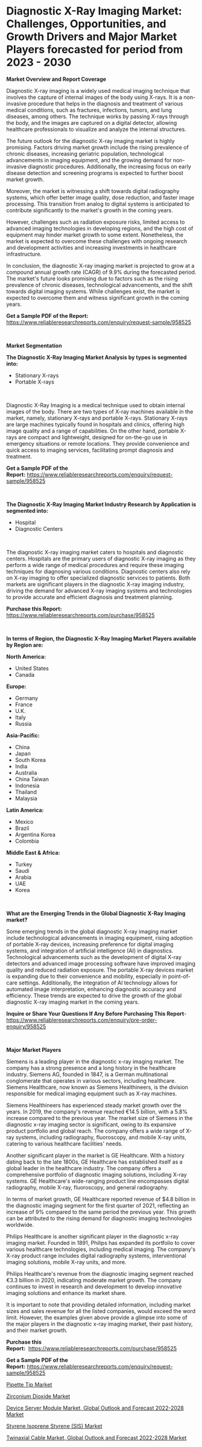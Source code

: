 <p><h1>Diagnostic X-Ray Imaging Market: Challenges, Opportunities, and Growth Drivers and Major Market Players forecasted for period from 2023 - 2030</h1></p><p><strong>Market Overview and Report Coverage</strong></p>
<p><p>Diagnostic X-ray imaging is a widely used medical imaging technique that involves the capture of internal images of the body using X-rays. It is a non-invasive procedure that helps in the diagnosis and treatment of various medical conditions, such as fractures, infections, tumors, and lung diseases, among others. The technique works by passing X-rays through the body, and the images are captured on a digital detector, allowing healthcare professionals to visualize and analyze the internal structures.</p><p>The future outlook for the diagnostic X-ray imaging market is highly promising. Factors driving market growth include the rising prevalence of chronic diseases, increasing geriatric population, technological advancements in imaging equipment, and the growing demand for non-invasive diagnostic procedures. Additionally, the increasing focus on early disease detection and screening programs is expected to further boost market growth.</p><p>Moreover, the market is witnessing a shift towards digital radiography systems, which offer better image quality, dose reduction, and faster image processing. This transition from analog to digital systems is anticipated to contribute significantly to the market's growth in the coming years.</p><p>However, challenges such as radiation exposure risks, limited access to advanced imaging technologies in developing regions, and the high cost of equipment may hinder market growth to some extent. Nonetheless, the market is expected to overcome these challenges with ongoing research and development activities and increasing investments in healthcare infrastructure.</p><p>In conclusion, the diagnostic X-ray imaging market is projected to grow at a compound annual growth rate (CAGR) of 9.9% during the forecasted period. The market's future looks promising due to factors such as the rising prevalence of chronic diseases, technological advancements, and the shift towards digital imaging systems. While challenges exist, the market is expected to overcome them and witness significant growth in the coming years.</p></p>
<p><strong>Get a Sample PDF of the Report:</strong> <a href="https://www.reliableresearchreports.com/enquiry/request-sample/958525">https://www.reliableresearchreports.com/enquiry/request-sample/958525</a></p>
<p>&nbsp;</p>
<p><strong>Market Segmentation</strong></p>
<p><strong>The Diagnostic X-Ray Imaging Market Analysis by types is segmented into:</strong></p>
<p><ul><li>Stationary X-rays</li><li>Portable X-rays</li></ul></p>
<p>&nbsp;</p>
<p><p>Diagnostic X-Ray Imaging is a medical technique used to obtain internal images of the body. There are two types of X-ray machines available in the market, namely, stationary X-rays and portable X-rays. Stationary X-rays are large machines typically found in hospitals and clinics, offering high image quality and a range of capabilities. On the other hand, portable X-rays are compact and lightweight, designed for on-the-go use in emergency situations or remote locations. They provide convenience and quick access to imaging services, facilitating prompt diagnosis and treatment.</p></p>
<p><strong>Get a Sample PDF of the Report:</strong>&nbsp;<a href="https://www.reliableresearchreports.com/enquiry/request-sample/958525">https://www.reliableresearchreports.com/enquiry/request-sample/958525</a></p>
<p>&nbsp;</p>
<p><strong>The Diagnostic X-Ray Imaging Market Industry Research by Application is segmented into:</strong></p>
<p><ul><li>Hospital</li><li>Diagnostic Centers</li></ul></p>
<p>&nbsp;</p>
<p><p>The diagnostic X-ray imaging market caters to hospitals and diagnostic centers. Hospitals are the primary users of diagnostic X-ray imaging as they perform a wide range of medical procedures and require these imaging techniques for diagnosing various conditions. Diagnostic centers also rely on X-ray imaging to offer specialized diagnostic services to patients. Both markets are significant players in the diagnostic X-ray imaging industry, driving the demand for advanced X-ray imaging systems and technologies to provide accurate and efficient diagnosis and treatment planning.</p></p>
<p><strong>Purchase this Report:</strong>&nbsp; <a href="https://www.reliableresearchreports.com/purchase/958525">https://www.reliableresearchreports.com/purchase/958525</a></p>
<p>&nbsp;</p>
<p><strong>In terms of Region, the Diagnostic X-Ray Imaging Market Players available by Region are:</strong></p>
<p>
    <p> <strong> North America: </strong>
        <ul>
            <li>United States</li>
            <li>Canada</li>
        </ul>
        </p> 
    <p> <strong> Europe: </strong>
        <ul>
            <li>Germany</li>
            <li>France</li>
            <li>U.K.</li>
            <li>Italy</li>
            <li>Russia</li>
        </ul>
        </p> 
    <p> <strong> Asia-Pacific: </strong>
        <ul>
            <li>China</li>
            <li>Japan</li>
            <li>South Korea</li>
            <li>India</li>
            <li>Australia</li>
            <li>China Taiwan</li>
            <li>Indonesia</li>
            <li>Thailand</li>
            <li>Malaysia</li>
        </ul>
        </p> 
    <p> <strong> Latin America: </strong>
        <ul>
            <li>Mexico</li>
            <li>Brazil</li>
            <li>Argentina Korea</li>
            <li>Colombia</li>
        </ul>
        </p> 
    <p> <strong> Middle East & Africa: </strong>
        <ul>
            <li>Turkey</li>
            <li>Saudi</li>
            <li>Arabia</li>
            <li>UAE</li>
            <li>Korea</li>
        </ul>
    </p>
    </p>
<p>&nbsp;</p>
<p><strong>What are the Emerging Trends in the Global Diagnostic X-Ray Imaging market?</strong></p>
<p><p>Some emerging trends in the global diagnostic X-ray imaging market include technological advancements in imaging equipment, rising adoption of portable X-ray devices, increasing preference for digital imaging systems, and integration of artificial intelligence (AI) in diagnostics. Technological advancements such as the development of digital X-ray detectors and advanced image processing software have improved imaging quality and reduced radiation exposure. The portable X-ray devices market is expanding due to their convenience and mobility, especially in point-of-care settings. Additionally, the integration of AI technology allows for automated image interpretation, enhancing diagnostic accuracy and efficiency. These trends are expected to drive the growth of the global diagnostic X-ray imaging market in the coming years.</p></p>
<p><strong>Inquire or Share Your Questions If Any Before Purchasing This Report</strong>- <a href="https://www.reliableresearchreports.com/enquiry/pre-order-enquiry/958525">https://www.reliableresearchreports.com/enquiry/pre-order-enquiry/958525</a></p>
<p>&nbsp;</p>
<p><strong>Major Market Players</strong></p>
<p><p>Siemens is a leading player in the diagnostic x-ray imaging market. The company has a strong presence and a long history in the healthcare industry. Siemens AG, founded in 1847, is a German multinational conglomerate that operates in various sectors, including healthcare. Siemens Healthcare, now known as Siemens Healthineers, is the division responsible for medical imaging equipment such as X-ray machines.</p><p>Siemens Healthineers has experienced steady market growth over the years. In 2019, the company's revenue reached €14.5 billion, with a 5.8% increase compared to the previous year. The market size of Siemens in the diagnostic x-ray imaging sector is significant, owing to its expansive product portfolio and global reach. The company offers a wide range of X-ray systems, including radiography, fluoroscopy, and mobile X-ray units, catering to various healthcare facilities' needs.</p><p>Another significant player in the market is GE Healthcare. With a history dating back to the late 1800s, GE Healthcare has established itself as a global leader in the healthcare industry. The company offers a comprehensive portfolio of diagnostic imaging solutions, including X-ray systems. GE Healthcare's wide-ranging product line encompasses digital radiography, mobile X-ray, fluoroscopy, and general radiography.</p><p>In terms of market growth, GE Healthcare reported revenue of $4.8 billion in the diagnostic imaging segment for the first quarter of 2021, reflecting an increase of 9% compared to the same period the previous year. This growth can be attributed to the rising demand for diagnostic imaging technologies worldwide.</p><p>Philips Healthcare is another significant player in the diagnostic x-ray imaging market. Founded in 1891, Philips has expanded its portfolio to cover various healthcare technologies, including medical imaging. The company's X-ray product range includes digital radiography systems, interventional imaging solutions, mobile X-ray units, and more.</p><p>Philips Healthcare's revenue from the diagnostic imaging segment reached €3.3 billion in 2020, indicating moderate market growth. The company continues to invest in research and development to develop innovative imaging solutions and enhance its market share.</p><p>It is important to note that providing detailed information, including market sizes and sales revenue for all the listed companies, would exceed the word limit. However, the examples given above provide a glimpse into some of the major players in the diagnostic x-ray imaging market, their past history, and their market growth.</p></p>
<p><strong>Purchase this Report:</strong>&nbsp;&nbsp;<a href="https://www.reliableresearchreports.com/purchase/958525">https://www.reliableresearchreports.com/purchase/958525</a></p>
<p></p>
<p><strong>Get a Sample PDF of the Report:</strong>&nbsp;<a href="https://www.reliableresearchreports.com/enquiry/request-sample/958525">https://www.reliableresearchreports.com/enquiry/request-sample/958525</a></p>
<p><p><a href="https://medium.com/@boydsmitham726/pipette-tip-market-size-growth-forecast-2023-2030-91ed24395c87">Pipette Tip Market</a></p><p><a href="https://www.linkedin.com/pulse/zirconium-dioxide-market-size-share-amp-trends-analysis-1vywe/">Zirconium Dioxide Market</a></p><p><a href="https://issuu.com/reportprime-2/docs/device-server-module-market-global-outlook-and-for?fr=xKAE9_zU1NQ">Device Server Module Market, Global Outlook and Forecast 2022-2028 Market</a></p><p><a href="https://medium.com/@cierrahayes645/styrene-isoprene-styrene-sis-market-size-growth-forecast-2023-2030-c538b42ad9df">Styrene Isoprene Styrene (SIS) Market</a></p><p><a href="https://issuu.com/reportprime-2/docs/twinaxial-cable-market-global-outlook-and-forecast?fr=xKAE9_zU1NQ">Twinaxial Cable Market, Global Outlook and Forecast 2022-2028 Market</a></p></p>